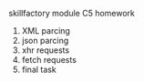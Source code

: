 skillfactory module C5 homework
1. XML parcing
2. json parcing
3. xhr requests
4. fetch requests
5. final task
